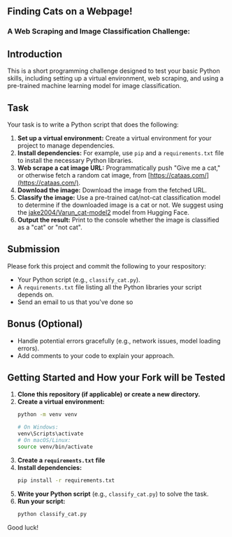 ## Finding Cats on a Webpage!

### A Web Scraping and Image Classification Challenge: 

## Introduction

This is a short programming challenge designed to test your basic Python skills, including setting up a virtual environment, web scraping, and using a pre-trained machine learning model for image classification.

## Task

Your task is to write a Python script that does the following:

1.  **Set up a virtual environment:** Create a virtual environment for your project to manage dependencies.
2.  **Install dependencies:** For example, use `pip` and a `requirements.txt` file to install the necessary Python libraries.
3.  **Web scrape a cat image URL:** Programmatically push "Give me a cat," or otherwise fetch a random cat image, from [https://cataas.com/](https://cataas.com/).
4.  **Download the image:** Download the image from the fetched URL.
5.  **Classify the image:** Use a pre-trained cat/not-cat classification model to determine if the downloaded image is a cat or not. We suggest using the [jake2004/Varun_cat-model2](https://huggingface.co/jake2004/Varun_cat-model2) model from Hugging Face.
6.  **Output the result:** Print to the console whether the image is classified as a "cat" or "not cat".

## Submission

Please fork this project and commit the following to your respository:

*   Your Python script (e.g., `classify_cat.py`).
*   A `requirements.txt` file listing all the Python libraries your script depends on.
*   Send an email to us that you've done so

## Bonus (Optional)

*   Handle potential errors gracefully (e.g., network issues, model loading errors).
*   Add comments to your code to explain your approach.

## Getting Started and How your Fork will be Tested

1.  **Clone this repository (if applicable) or create a new directory.**
2.  **Create a virtual environment:**
    ```bash
    python -m venv venv
    ```
    ```bash
    # On Windows:
    venv\Scripts\activate
    # On macOS/Linux:
    source venv/bin/activate
    ```
3.  **Create a `requirements.txt` file**
4.  **Install dependencies:**
    ```bash
    pip install -r requirements.txt
    ```
5.  **Write your Python script** (e.g., `classify_cat.py`) to solve the task.
6.  **Run your script:**
    ```bash
    python classify_cat.py
    ```

Good luck! 
